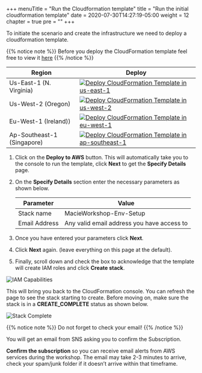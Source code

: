 +++
menuTitle = "Run the Cloudformation template"
title = "Run the initial cloudformation template"
date = 2020-07-30T14:27:19-05:00
weight = 12
chapter = true
pre = "<b></b>"
+++

To initiate the scenario and create the infrastructure we need to deploy a cloudformation template.

{{% notice note %}}
Before you deploy the CloudFormation template feel free to view it [here](https://macie-security-workshop-us-east-1.s3.amazonaws.com/MacieWorkshopSetup.yml)
{{% /notice %}}

Region|Deploy
-----|-----
Us-East-1 (N. Virginia)| [![Deploy CloudFormation Template in us-east-1](/images/deploy-to-aws.png)](https://console.aws.amazon.com/cloudformation/home?region=us-east-1#/stacks/new?stackName=MacieWorkshop-Env-Setup&templateURL=https://macie-security-workshop-us-east-1.s3.amazonaws.com/MacieWorkshopSetup.yml)
Us-West-2 (Oregon)| [![Deploy CloudFormation Template in us-west-2](/images/deploy-to-aws.png)](https://console.aws.amazon.com/cloudformation/home?region=us-west-2#/stacks/new?stackName=MacieWorkshop-Env-Setup&templateURL=https://macie-security-workshop-us-west-2.s3.amazonaws.com/MacieWorkshopSetup.yml)
Eu-West-1 (Ireland))| [![Deploy CloudFormation Template in eu-west-1](/images/deploy-to-aws.png)](https://console.aws.amazon.com/cloudformation/home?region=eu-west-1#/stacks/new?stackName=MacieWorkshop-Env-Setup&templateURL=https://macie-security-workshop-eu-west-1.s3.amazonaws.com/MacieWorkshopSetup.yml)
Ap-Southeast-1 (Singapore)| [![Deploy CloudFormation Template in ap-southeast-1](/images/deploy-to-aws.png)](https://console.aws.amazon.com/cloudformation/home?region=ap-southeast-1#/stacks/new?stackName=MacieWorkshop-Env-Setup&templateURL=https://macie-security-workshop-ap-southeast-1.s3.amazonaws.com/MacieWorkshopSetup.yml)  


1. Click on the **Deploy to AWS** button.  This will automatically take you to the console to run the template, click **Next** to get the **Specify Details** page.
2. On the **Specify Details** section enter the necessary parameters as shown below. 

	| Parameter | Value  |
	|-----|-----|
	| Stack name | MacieWorkshop-Env-Setup  |
	| Email Address | Any valid email address you have access to  |
	
3. Once you have entered your parameters click **Next**. 
4. Click **Next** again. \(leave everything on this page at the default\).
5. Finally, scroll down and check the box to acknowledge that the template will create IAM roles and click **Create stack**.

![IAM Capabilities](/images/iam-capabilities.png)

This will bring you back to the CloudFormation console. You can refresh the page to see the stack starting to create. Before moving on, make sure the stack is in a **CREATE_COMPLETE** status as shown below.

![Stack Complete](/images/01-stack-complete.png)

{{% notice note %}}
Do not forget to check your email!
{{% /notice %}}

 You will get an email from SNS asking you to confirm the Subscription. 
 
 **Confirm the subscription** so you can receive email alerts from AWS services during the workshop. The email may take 2-3 minutes to arrive, check your spam/junk folder if it doesn’t arrive within that timeframe.